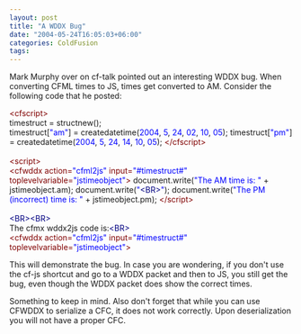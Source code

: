 ```yaml
---
layout: post
title: "A WDDX Bug"
date: "2004-05-24T16:05:03+06:00"
categories: ColdFusion 
tags: 
---
```


Mark Murphy over on cf-talk pointed out an interesting WDDX bug. When converting CFML times to JS, times get converted to AM. Consider the following code that he posted:

<div class="code"><FONT COLOR=MAROON>&lt;cfscript&gt;</FONT><br>
timestruct = structnew();<br>
timestruct[<FONT COLOR=BLUE>"am"</FONT>] = createdatetime(<FONT COLOR=BLUE>2004</FONT>,<FONT COLOR=BLUE> 5</FONT>,<FONT COLOR=BLUE> 24</FONT>,<FONT COLOR=BLUE> 02</FONT>,<FONT COLOR=BLUE> 10</FONT>,<FONT COLOR=BLUE> 05</FONT>); timestruct[<FONT COLOR=BLUE>"pm"</FONT>] = createdatetime(<FONT COLOR=BLUE>2004</FONT>,<FONT COLOR=BLUE> 5</FONT>,<FONT COLOR=BLUE> 24</FONT>,<FONT COLOR=BLUE> 14</FONT>,<FONT COLOR=BLUE> 10</FONT>,<FONT COLOR=BLUE> 05</FONT>); <FONT COLOR=MAROON>&lt;/cfscript&gt;</FONT> <br>
<br>
<FONT COLOR=NAVY><FONT COLOR=MAROON>&lt;script&gt;</FONT></FONT><br>
<FONT COLOR=MAROON>&lt;cfwddx action=<FONT COLOR=BLUE>"cfml2js"</FONT> input=<FONT COLOR=BLUE>"#timestruct#"</FONT> toplevelvariable=<FONT COLOR=BLUE>"jstimeobject"</FONT>&gt;</FONT> document.write(<FONT COLOR=BLUE>"The AM time is: "</FONT> + jstimeobject.am); document.write(<FONT COLOR=BLUE>"<FONT COLOR=NAVY>&lt;BR&gt;</FONT>"</FONT>); document.write(<FONT COLOR=BLUE>"The PM (incorrect) time is: "</FONT> + jstimeobject.pm); <FONT COLOR=NAVY><FONT COLOR=MAROON>&lt;/script&gt;</FONT></FONT> <br>
<br>
<FONT COLOR=NAVY>&lt;BR&gt;</FONT><FONT COLOR=NAVY>&lt;BR&gt;</FONT><br>
The cfmx wddx2js code is:<FONT COLOR=NAVY>&lt;BR&gt;</FONT><br>
<FONT COLOR=MAROON>&lt;cfwddx action=<FONT COLOR=BLUE>"cfml2js"</FONT> input=<FONT COLOR=BLUE>"#timestruct#"</FONT> toplevelvariable=<FONT COLOR=BLUE>"jstimeobject"</FONT>&gt;</FONT></div>

This will demonstrate the bug. In case you are wondering, if you don't use the cf-js shortcut and go to a WDDX packet and then to JS, you still get the bug, even though the WDDX packet does show the correct times.

Something to keep in mind. Also don't forget that while you can use CFWDDX to serialize a CFC, it does not work correctly. Upon deserialization you will not have a proper CFC.